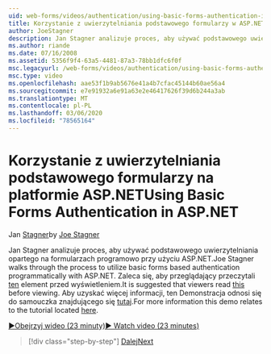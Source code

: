 ```yaml
---
uid: web-forms/videos/authentication/using-basic-forms-authentication-in-aspnet
title: Korzystanie z uwierzytelniania podstawowego formularzy w ASP.NET | Microsoft Docs
author: JoeStagner
description: Jan Stagner analizuje proces, aby używać podstawowego uwierzytelniania opartego na formularzach programowo przy użyciu ASP.NET. Zaleca się, aby osoby przeglądające odczytały tę zanim rozpocznieszę...
ms.author: riande
ms.date: 07/16/2008
ms.assetid: 5356f9f4-63a5-4481-87a3-78bb1dfc6f0f
msc.legacyurl: /web-forms/videos/authentication/using-basic-forms-authentication-in-aspnet
msc.type: video
ms.openlocfilehash: aae53f1b9ab5676e41a4b7cfac45144b60ae56a4
ms.sourcegitcommit: e7e91932a6e91a63e2e46417626f39d6b244a3ab
ms.translationtype: MT
ms.contentlocale: pl-PL
ms.lasthandoff: 03/06/2020
ms.locfileid: "78565164"
---
```

# <a name="using-basic-forms-authentication-in-aspnet"></a><span data-ttu-id="fa8e4-104">Korzystanie z uwierzytelniania podstawowego formularzy na platformie ASP.NET</span><span class="sxs-lookup"><span data-stu-id="fa8e4-104">Using Basic Forms Authentication in ASP.NET</span></span>

<span data-ttu-id="fa8e4-105">Jan [Stagner](https://github.com/JoeStagner)</span><span class="sxs-lookup"><span data-stu-id="fa8e4-105">by [Joe Stagner](https://github.com/JoeStagner)</span></span>

<span data-ttu-id="fa8e4-106">Jan Stagner analizuje proces, aby używać podstawowego uwierzytelniania opartego na formularzach programowo przy użyciu ASP.NET.</span><span class="sxs-lookup"><span data-stu-id="fa8e4-106">Joe Stagner walks through the process to utilize basic forms based authentication programmatically with ASP.NET.</span></span> <span data-ttu-id="fa8e4-107">Zaleca się, aby przeglądający przeczytali [ten](../../overview/older-versions-security/introduction/security-basics-and-asp-net-support-vb.md) element przed wyświetleniem.</span><span class="sxs-lookup"><span data-stu-id="fa8e4-107">It is suggested that viewers read [this](../../overview/older-versions-security/introduction/security-basics-and-asp-net-support-vb.md) before viewing.</span></span> <span data-ttu-id="fa8e4-108">Aby uzyskać więcej informacji, ten Demonstracja odnosi się do samouczka znajdującego się [tutaj](../../overview/older-versions-security/introduction/an-overview-of-forms-authentication-vb.md).</span><span class="sxs-lookup"><span data-stu-id="fa8e4-108">For more information this demo relates to the tutorial located [here](../../overview/older-versions-security/introduction/an-overview-of-forms-authentication-vb.md).</span></span>

[<span data-ttu-id="fa8e4-109">&#9654;Obejrzyj wideo (23 minuty)</span><span class="sxs-lookup"><span data-stu-id="fa8e4-109">&#9654; Watch video (23 minutes)</span></span>](https://channel9.msdn.com/Blogs/ASP-NET-Site-Videos/using-basic-forms-authentication-in-aspnet)

> [!div class="step-by-step"]
> [<span data-ttu-id="fa8e4-110">Dalej</span><span class="sxs-lookup"><span data-stu-id="fa8e4-110">Next</span></span>](how-to-change-the-forms-authentication-properties.md)
